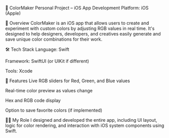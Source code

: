 🎨 ColorMaker
Personal Project – iOS App Development
Platform: iOS (Apple)

📌 Overview
ColorMaker is an iOS app that allows users to create and experiment with custom colors by adjusting RGB values in real time. It's designed to help designers, developers, and creatives easily generate and save unique color combinations for their work.

🛠️ Tech Stack
Language: Swift

Framework: SwiftUI (or UIKit if different)

Tools: Xcode

🚀 Features
Live RGB sliders for Red, Green, and Blue values

Real-time color preview as values change

Hex and RGB code display

Option to save favorite colors (if implemented)

👩‍💻 My Role
I designed and developed the entire app, including UI layout, logic for color rendering, and interaction with iOS system components using Swift.

